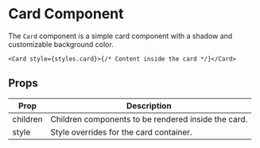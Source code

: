 # Card Component

The `Card` component is a simple card component with a shadow and customizable background color.

```tsx
<Card style={styles.card}>{/* Content inside the card */}</Card>
```

## Props

| Prop     | Description                                         |
| -------- | --------------------------------------------------- |
| children | Children components to be rendered inside the card. |
| style    | Style overrides for the card container.             |
